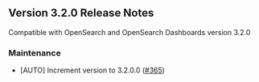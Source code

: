 ## Version 3.2.0 Release Notes

Compatible with OpenSearch and OpenSearch Dashboards version 3.2.0

### Maintenance
* [AUTO] Increment version to 3.2.0.0 ([#365](https://github.com/opensearch-project/dashboards-notifications/pull/365))